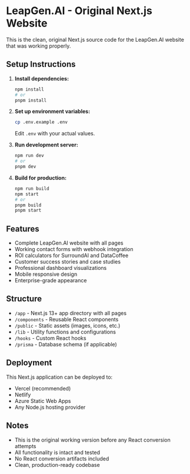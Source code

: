 # LeapGen.AI - Original Next.js Website

This is the clean, original Next.js source code for the LeapGen.AI website that was working properly.

## Setup Instructions

1. **Install dependencies:**
   ```bash
   npm install
   # or
   pnpm install
   ```

2. **Set up environment variables:**
   ```bash
   cp .env.example .env
   ```
   Edit `.env` with your actual values.

3. **Run development server:**
   ```bash
   npm run dev
   # or
   pnpm dev
   ```

4. **Build for production:**
   ```bash
   npm run build
   npm start
   # or
   pnpm build
   pnpm start
   ```

## Features

- Complete LeapGen.AI website with all pages
- Working contact forms with webhook integration
- ROI calculators for SurroundAI and DataCoffee
- Customer success stories and case studies
- Professional dashboard visualizations
- Mobile responsive design
- Enterprise-grade appearance

## Structure

- `/app` - Next.js 13+ app directory with all pages
- `/components` - Reusable React components
- `/public` - Static assets (images, icons, etc.)
- `/lib` - Utility functions and configurations
- `/hooks` - Custom React hooks
- `/prisma` - Database schema (if applicable)

## Deployment

This Next.js application can be deployed to:
- Vercel (recommended)
- Netlify
- Azure Static Web Apps
- Any Node.js hosting provider

## Notes

- This is the original working version before any React conversion attempts
- All functionality is intact and tested
- No React conversion artifacts included
- Clean, production-ready codebase

